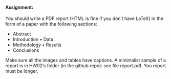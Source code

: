 #### Assignment:
You should write a PDF report (HTML is fine if you don’t have LaTeX) in the form of a paper with the following sections:
* Abstract
* Introduction • Data
* Methodology • Results
* Conclusions


Make sure all the images and tables have captions.
A minimalist sample of a report is in HW02’s folder (in the github repo): see file report.pdf. You report must be longer.
